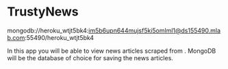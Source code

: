 # TrustyNews

mongodb://heroku_wtjt5bk4:im5b6upn644mujsf5ki5omlml1@ds155490.mlab.com:55490/heroku_wtjt5bk4

In this app you will be able to view news articles scraped from <insert website>. MongoDB will be the database of choice for saving the news articles.  